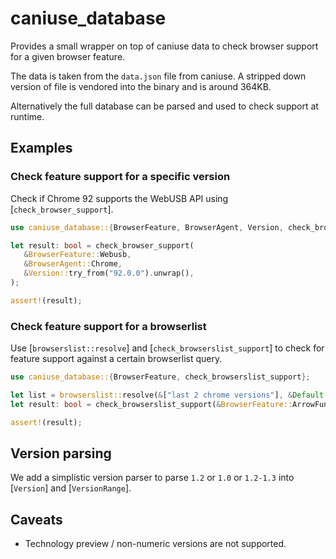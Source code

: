 # caniuse_database

Provides a small wrapper on top of caniuse data to check browser support for a given browser
feature.

The data is taken from the `data.json` file from caniuse. A stripped down version of file is
vendored into the binary and is around 364KB.

Alternatively the full database can be parsed and used to check support at runtime.

## Examples

### Check feature support for a specific version

Check if Chrome 92 supports the WebUSB API using [`check_browser_support`].

```rust
use caniuse_database::{BrowserFeature, BrowserAgent, Version, check_browser_support};

let result: bool = check_browser_support(
   &BrowserFeature::Webusb,
   &BrowserAgent::Chrome,
   &Version::try_from("92.0.0").unwrap(),
);

assert!(result);
```

### Check feature support for a browserlist

Use [`browserslist::resolve`] and [`check_browserslist_support`] to check for feature support
against a certain browserlist query.

```rust
use caniuse_database::{BrowserFeature, check_browserslist_support};

let list = browserslist::resolve(&["last 2 chrome versions"], &Default::default()).unwrap();
let result: bool = check_browserslist_support(&BrowserFeature::ArrowFunctions, &list);

assert!(result);
```

## Version parsing

We add a simplistic version parser to parse `1.2` or `1.0` or `1.2-1.3` into [`Version`] and
[`VersionRange`].

## Caveats

- Technology preview / non-numeric versions are not supported.
